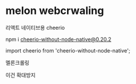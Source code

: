 # melon webcrwaling

리액트 네이티브용 cheerio

npm i cheerio-without-node-native@0.20.2

import cheerio from 'cheerio-without-node-native';

멜론크롤링

<meta name="viewport" content="initial-scale=1.0, maximum-scale=1.0"> 이건 확대방지